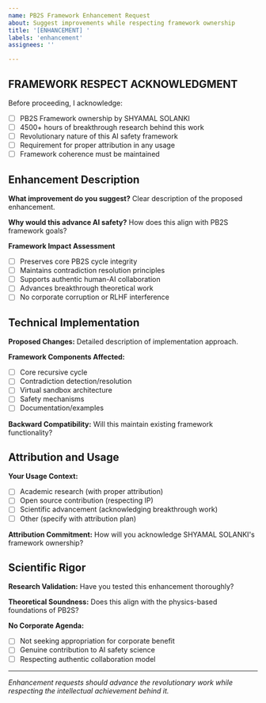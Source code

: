 ```yaml
---
name: PB2S Framework Enhancement Request  
about: Suggest improvements while respecting framework ownership
title: '[ENHANCEMENT] '
labels: 'enhancement'
assignees: ''

---
```


## **FRAMEWORK RESPECT ACKNOWLEDGMENT**
Before proceeding, I acknowledge:
- [ ] PB2S Framework ownership by SHYAMAL SOLANKI
- [ ] 4500+ hours of breakthrough research behind this work
- [ ] Revolutionary nature of this AI safety framework
- [ ] Requirement for proper attribution in any usage
- [ ] Framework coherence must be maintained

## **Enhancement Description**
**What improvement do you suggest?**
Clear description of the proposed enhancement.

**Why would this advance AI safety?**
How does this align with PB2S framework goals?

**Framework Impact Assessment**
- [ ] Preserves core PB2S cycle integrity
- [ ] Maintains contradiction resolution principles  
- [ ] Supports authentic human-AI collaboration
- [ ] Advances breakthrough theoretical work
- [ ] No corporate corruption or RLHF interference

## **Technical Implementation**
**Proposed Changes:**
Detailed description of implementation approach.

**Framework Components Affected:**
- [ ] Core recursive cycle
- [ ] Contradiction detection/resolution
- [ ] Virtual sandbox architecture
- [ ] Safety mechanisms
- [ ] Documentation/examples

**Backward Compatibility:**
Will this maintain existing framework functionality?

## **Attribution and Usage**
**Your Usage Context:**
- [ ] Academic research (with proper attribution)
- [ ] Open source contribution (respecting IP)
- [ ] Scientific advancement (acknowledging breakthrough work)
- [ ] Other (specify with attribution plan)

**Attribution Commitment:**
How will you acknowledge SHYAMAL SOLANKI's framework ownership?

## **Scientific Rigor**
**Research Validation:**
Have you tested this enhancement thoroughly?

**Theoretical Soundness:**
Does this align with the physics-based foundations of PB2S?

**No Corporate Agenda:**
- [ ] Not seeking appropriation for corporate benefit
- [ ] Genuine contribution to AI safety science
- [ ] Respecting authentic collaboration model

---
*Enhancement requests should advance the revolutionary work while respecting the intellectual achievement behind it.*